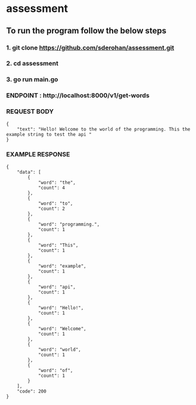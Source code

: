 # assessment
## To run the program follow the below steps
### 1. git clone https://github.com/sderohan/assessment.git
### 2. cd assessment
### 3. go run main.go
### ENDPOINT : http://localhost:8000/v1/get-words
### REQUEST BODY
```
{
    "text": "Hello! Welcome to the world of the programming. This the example string to test the api "
}
```

### EXAMPLE RESPONSE
```
{
    "data": [
        {
            "word": "the",
            "count": 4
        },
        {
            "word": "to",
            "count": 2
        },
        {
            "word": "programming.",
            "count": 1
        },
        {
            "word": "This",
            "count": 1
        },
        {
            "word": "example",
            "count": 1
        },
        {
            "word": "api",
            "count": 1
        },
        {
            "word": "Hello!",
            "count": 1
        },
        {
            "word": "Welcome",
            "count": 1
        },
        {
            "word": "world",
            "count": 1
        },
        {
            "word": "of",
            "count": 1
        }
    ],
    "code": 200
}
```
